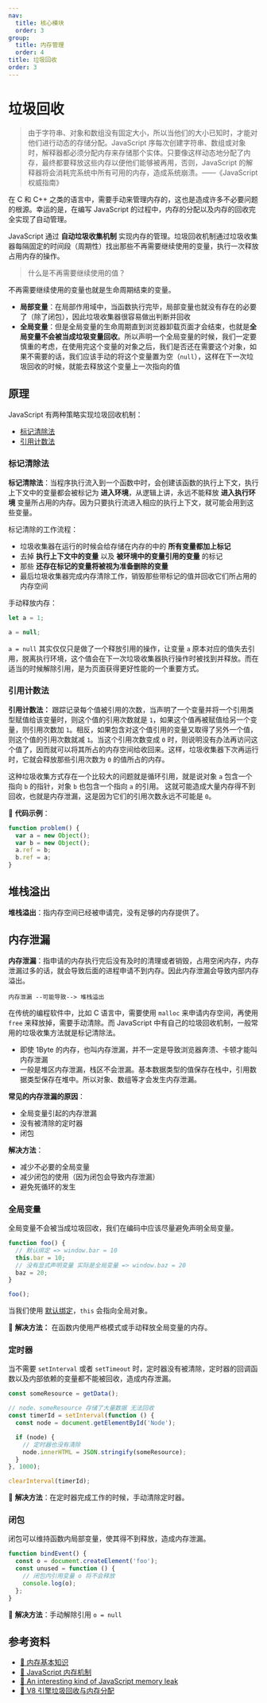 ```yaml
---
nav:
  title: 核心模块
  order: 3
group:
  title: 内存管理
  order: 4
title: 垃圾回收
order: 3
---
```


# 垃圾回收

> 由于字符串、对象和数组没有固定大小，所以当他们的大小已知时，才能对他们进行动态的存储分配。JavaScript 序每次创建字符串、数组或对象时，解释器都必须分配内存来存储那个实体。只要像这样动态地分配了内存，最终都要释放这些内存以便他们能够被再用，否则，JavaScript 的解释器将会消耗完系统中所有可用的内存，造成系统崩溃。——《JavaScript 权威指南》

在 C 和 C++ 之类的语言中，需要手动来管理内存的，这也是造成许多不必要问题的根源。幸运的是，在编写 JavaScript 的过程中，内存的分配以及内存的回收完全实现了自动管理。

JavaScript 通过 **自动垃圾收集机制** 实现内存的管理。垃圾回收机制通过垃圾收集器每隔固定的时间段（周期性）找出那些不再需要继续使用的变量，执行一次释放占用内存的操作。

> 什么是不再需要继续使用的值？

不再需要继续使用的变量也就是生命周期结束的变量。

- **局部变量**：在局部作用域中，当函数执行完毕，局部变量也就没有存在的必要了（除了闭包），因此垃圾收集器很容易做出判断并回收
- **全局变量**：但是全局变量的生命周期直到浏览器卸载页面才会结束，也就是**全局变量不会被当成垃圾变量回收**。所以声明一个全局变量的时候，我们一定要慎重的考虑，在使用完这个变量的对象之后，我们是否还在需要这个对象，如果不需要的话，我们应该手动的将这个变量置为空（`null`），这样在下一次垃圾回收的时候，就能去释放这个变量上一次指向的值

## 原理

JavaScript 有两种策略实现垃圾回收机制：

- [标记清除法](#标记清除法)
- [引用计数法](#引用计数法)

### 标记清除法

**标记清除法**：当程序执行流入到一个函数中时，会创建该函数的执行上下文，执行上下文中的变量都会被标记为 **进入环境**，从逻辑上讲，永远不能释放 **进入执行环境** 变量所占用的内存。因为只要执行流进入相应的执行上下文，就可能会用到这些变量。

标记清除的工作流程：

- 垃圾收集器在运行的时候会给存储在内存的中的 **所有变量都加上标记**
- 去掉 **执行上下文中的变量** 以及 **被环境中的变量引用的变量** 的标记
- 那些 **还存在标记的变量将被视为准备删除的变量**
- 最后垃圾收集器完成内存清除工作，销毁那些带标记的值并回收它们所占用的内存空间

手动释放内存：

```js
let a = 1;

a = null;
```

`a = null` 其实仅仅只是做了一个释放引用的操作，让变量 `a` 原本对应的值失去引用，脱离执行环境，这个值会在下一次垃圾收集器执行操作时被找到并释放。而在适当的时候解除引用，是为页面获得更好性能的一个重要方式。

### 引用计数法

**引用计数法：** 跟踪记录每个值被引用的次数，当声明了一个变量并将一个引用类型赋值给该变量时，则这个值的引用次数就是 `1`，如果这个值再被赋值给另一个变量，则引用次数加 `1`。相反，如果包含对这个值引用的变量又取得了另外一个值，则这个值的引用次数就减 `1`。当这个引用次数变成 `0` 时，则说明没有办法再访问这个值了，因而就可以将其所占的内存空间给收回来。这样，垃圾收集器下次再运行时，它就会释放那些引用次数为 `0` 的值所占的内存。

这种垃圾收集方式存在一个比较大的问题就是循环引用，就是说对象 `a` 包含一个指向 `b` 的指针，对象 `b` 也包含一个指向 `a` 的引用。 这就可能造成大量内存得不到回收，也就是内存泄漏，这是因为它们的引用次数永远不可能是 `0`。

🌰 **代码示例**：

```js
function problem() {
  var a = new Object();
  var b = new Object();
  a.ref = b;
  b.ref = a;
}
```

## 堆栈溢出

**堆栈溢出**：指内存空间已经被申请完，没有足够的内存提供了。

## 内存泄漏

**内存泄漏**：指申请的内存执行完后没有及时的清理或者销毁，占用空闲内存，内存泄漏过多的话，就会导致后面的进程申请不到内存。因此内存泄漏会导致内部内存溢出。

```plain
内存泄漏 --可能导致--> 堆栈溢出
```

在传统的编程软件中，比如 C 语言中，需要使用 `malloc` 来申请内存空间，再使用 `free` 来释放掉，需要手动清除。而 JavaScript 中有自己的垃圾回收机制，一般常用的垃圾收集方法就是标记清除法。

- 即使 1Byte 的内存，也叫内存泄漏，并不一定是导致浏览器奔溃、卡顿才能叫内存泄漏
- 一般是堆区内存泄漏，栈区不会泄漏。基本数据类型的值保存在栈中，引用数据类型保存在堆中。所以对象、数组等才会发生内存泄漏。

**常见的内存泄漏的原因**：

- 全局变量引起的内存泄漏
- 没有被清除的定时器
- 闭包

**解决方法**：

- 减少不必要的全局变量
- 减少闭包的使用（因为闭包会导致内存泄漏）
- 避免死循环的发生

### 全局变量

全局变量不会被当成垃圾回收，我们在编码中应该尽量避免声明全局变量。

```js
function foo() {
  // 默认绑定 => window.bar = 10
  this.bar = 10;
  // 没有显式声明变量 实际是全局变量 => window.baz = 20
  baz = 20;
}

foo();
```

当我们使用 [默认绑定](../execution/this#默认绑定)，`this` 会指向全局对象。

🔧 **解决方法：** 在函数内使用严格模式或手动释放全局变量的内存。

### 定时器

当不需要 `setInterval` 或者 `setTimeout` 时，定时器没有被清除，定时器的回调函数以及内部依赖的变量都不能被回收，造成内存泄漏。

```js
const someResource = getData();

// node、someResource 存储了大量数据 无法回收
const timerId = setInterval(function () {
  const node = document.getElementById('Node');

  if (node) {
    // 定时器也没有清除
    node.innerHTML = JSON.stringify(someResource);
  }
}, 1000);

clearInterval(timerId);
```

🔧 **解决方法**：在定时器完成工作的时候，手动清除定时器。

### 闭包

闭包可以维持函数内局部变量，使其得不到释放，造成内存泄漏。

```js
function bindEvent() {
  const o = document.createElement('foo');
  const unused = function () {
    // 闭包内引用变量 o 将不会释放
    console.log(o);
  };
}
```

🔧 **解决方法**：手动解除引用 `o = null`

## 参考资料

- [📝 内存基本知识](https://segmentfault.com/a/1190000006104910)
- [📝 JavaScript 内存机制](https://juejin.im/post/5b10ba336fb9a01e66164346)
- [📝 An interesting kind of JavaScript memory leak](https://blog.meteor.com/an-interesting-kind-of-javascript-memory-leak-8b47d2e7f156)
- [📝 V8 引擎垃圾回收与内存分配](https://juejin.cn/post/6909239354418266119)
